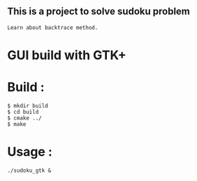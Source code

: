 ## This is a project to solve sudoku problem
    Learn about backtrace method.
# GUI build with GTK+ 

# Build :
    $ mkdir build
    $ cd build 
    $ cmake ../ 
    $ make 
# Usage :
    ./sudoku_gtk & 
